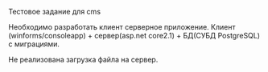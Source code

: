 Тестовое задание для cms


Необходимо разработать клиент серверное
приложение. Клиент (winforms/consoleapp) + сервер(asp.net core2.1) + БД(СУБД PostgreSQL) с
миграциями. 


Не реализована загрузка файла на сервер.
